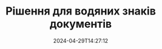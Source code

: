 ---
############################# Static ############################
layout: "family"
date:  2024-04-29T14:27:12
draft: false

product: "Watermark"
product_tag: "watermark"

lang: uk

############################# Head ############################
head_title: "Водяний знак документа C# Java Node.js | додати водяний знак"
head_description: "Додайте водяний знак до PDF, зображень та документів. Рішення для водяних знаків для Microsoft Office, PDF, OpenDocument, зображень тощо."

############################# Header ############################
title: "Рішення для водяних знаків документів"
description:  |
  Додайте текстові та зображення водяні знаки для документів та зображень.

  Шукайте та змінюйте водяні знаки документа зручним способом.

  Отримайте інформацію про водяні знаки, які представлені у ваших документах.

############################# Supported Platforms ###############################
supported_platforms:
  enable: true
  head_title: "Виберіть свою платформу"
  title: "Незалежність платформи"
  description: "GroupDocs.Watermark бібліотека підтримує наступні операційні системи та фреймворки:"
  details_link_title: "Дізнатися більше"

  items:
    # items loop
    - title: ".NET"
      description: GroupDocs.Watermark .NET 
      color: "blue"
      tag: "net"
      link: "/watermark/net/"
      features_link: "https://docs.groupdocs.com/watermark/net/system-requirements/"
      features:
          # features loop
          - rows: "4"
            content: |
                    .NET Framework 4.6.2 or higher <br> .NET Core 2.0 or higher <br> .NET 6.0 or higher
      
          # features loop
          - rows: "1"
            content: |
                    Windows <br> Linux <br> Mac OS
      
          # features loop
          - rows: "3"
            content: |
                    Microsoft Visual Studio <br> JetBrains Rider
      
          # features loop
          - rows: "1"
            content: |
                    50+ file formats
      

    # items loop
    - title: "Java"
      description: GroupDocs.Watermark Java
      color: "red"
      tag: "java"
      link: "/watermark/java/"
      features_link: "https://docs.groupdocs.com/watermark/java/system-requirements/"
      features:
          # features loop
          - rows: "4"
            content: |
                    Java 8 or higher <br> Kotlin
      
          # features loop
          - rows: "1"
            content: |
                    Windows <br> Linux <br> Mac OS
      
          # features loop
          - rows: "3"
            content: |
                    IntelliJ IDEA <br> Eclipse <br> NetBeans
      
          # features loop
          - rows: "1"
            content: |
                    50+ file formats

    # items loop
    - title: "Node.js"
      description: GroupDocs.Watermark Node.js
      color: "green"
      tag: "nodejs-java"
      link: "/watermark/nodejs-java/"
      features_link: "https://docs.groupdocs.com/watermark/nodejs-java/system-requirements/"
      features:
          # features loop
          - rows: "4"
            content: |
                    Node.js 16+ and J2SE 8.0 (1.8)+
      
          # features loop
          - rows: "1"
            content: |
                    Windows <br> Linux <br> Mac OS
      
          # features loop
          - rows: "3"
            content: |
                    Atom <br> Visual Studio Code <br> Будь-який інший текстовий редактор
      
          # features loop
          - rows: "1"
            content: |
                    50+ file formats

############################# Features ###############################
features:
  enable: true
  title: "GroupDocs.Watermark огляд функцій"
  description: "Бібліотека призначена для додавання, пошуку та оновлення різних типів водяних знаків для популярних форматів документів."

  items:
    # items loop
    - icon: "protect"
      title: "Захистіть файли водяними знаками"
      content: "Додайте текстові та зображені водяні знаки до своїх ділових документів."

    # items loop
    - icon: "search"
      title: "Пошук існуючих водяних знаків"
      content: "Отримайте детальну інформацію про водяні знаки, розміщені в документі раніше."

    # items loop
    - icon: "manipulate"
      title: "Маніпулювання водяними знаками документа"
      content: "Керуйте текстом, стилем, зображенням та іншими функціями водяного знака."

    # items loop
    - icon: "additional"
      title: "Різні додаткові функції"
      content: "Отримуйте інформацію про документ, оновлюйте гіперпосилання або фон сторінок тощо."

############################# Code Samples ###############################
code_samples:
  enable: true
  title: "Захист документів водяними знаками"
  description: "GroupDocs.Watermark типові приклади коду операцій."

  items:
    # items loop
    - title: "Створення водяного знака."
      content: "Щоб додати водяний знак до документа, вкажіть шлях до цільового файлу. У вас є багато варіантів вибору, щоб отримати індивідуальний водяний знак на певній сторінці."
      samples:
          # samples loop
          - language: "C#"
            color: "blue"
            content: |
                    <code class="language-csharp" data-lang="csharp">
                        // Вкажіть документ, на який буде нанесений водяний знак

                        using (Watermarker watermarker = new Watermarker("source.docx"))
                        {
                          // Створити об'єкт водяного знака
                          TextWatermark watermark = new TextWatermark("top secret", new Font("Arial", 36));

                          // Встановлення параметрів водяного знака
                          watermark.ForegroundColor = Color.Red;
                          watermark.HorizontalAlignment = HorizontalAlignment.Center;
                          watermark.VerticalAlignment = VerticalAlignment.Center;

                          // Додайте водяний знак і збережіть оброблений файл
                          watermarker.Add(watermark);
                          watermarker.Save("result.docx");
                        }                    
                    </code>

          # samples loop
          - language: "Java"
            color: "red"
            content: |
                    <code class="language-java" data-lang="java">
                        // Вкажіть документ, на який буде нанесений водяний знак

                        Watermarker watermarker = new Watermarker("source.docx");

                        // Створити об'єкт водяного знака
                        TextWatermark watermark = new TextWatermark("top secret", new Font("Arial", 36));

                        // Встановлення параметрів водяного знака
                        watermark.setForegroundColor(Color.getRed());
                        watermark.setHorizontalAlignment(HorizontalAlignment.Center);
                        watermark.setVerticalAlignment(VerticalAlignment.Center);

                        // Додайте водяний знак і збережіть оброблений файл
                        watermarker.add(watermark);
                        watermarker.save("result.docx");
                        watermarker.close();

                    </code>

          # samples loop
          - language: "TypeScript"
            color: "green"
            content: |
                    <code class="language-java" data-lang="javascript">
                        // Вкажіть документ, на який буде нанесений водяний знак

                        const watermarker = new Watermarker("source.docx");
    
                        // Створити об'єкт водяного знака
                        const watermark = new TextWatermark("top secret", new Font("Arial", 36));

                        // Встановлення параметрів водяного знака
                        watermark.setForegroundColor(Color.getRed());
                        watermark.setHorizontalAlignment(HorizontalAlignment.Center);
                        watermark.setVerticalAlignment(VerticalAlignment.Center);

                        // Додайте водяний знак і збережіть оброблений файл
                        watermarker.add(watermark);
                        watermarker.save("result.docx");                        

                    </code>

############################# Supported Formats ###############################
formats:
  enable: true
  title: "Підтримуються 50+ форматів файлів"
  description: "GroupDocs.Watermark надає водяні знаки для популярних форматів документів і файлів."

############################# Metrics ###############################
metrics:
  enable: true
  title: "Статистичні дані нашої бібліотеки"
  description: "Пориньте глибоко в ключові показники, розкриваючи уявлення про наші досягнення, вплив та зростання."

  items:
    # items loop
    - number: "50+"
      title: "Підтримувані формати"
      content: "Бібліотека здатна обробляти більше 50 найпопулярніших форматів файлів."

    # items loop
    - number: "800k"
      title: "NuGet завантажень"
      content: "GroupDocs.Watermark для .NET — популярна бібліотека з більш ніж 800 000 завантаженнями на NuGet."

    # items loop
    - number: "15k"
      title: "Завантаження Maven"
      content: "Маючи понад 15 тисяч завантажень на Maven, GroupDocs.Watermark є популярним вибором для Java розробників."

    # items loop
    - number: "140+"
      title: "Щасливі клієнти"
      content: "Індивідуальні розробники та провідні компанії по всьому світу віддають перевагу нашим бібліотекам для створення інноваційних рішень."


############################# Customers ###############################
customers:
  enable: true
  title: "Наші щасливі клієнти"
  description: "GroupDocs бібліотеки працюють у всесвітньо відомих і відомих брендах по всьому світу."

  items:
    # items loop
    - title: "BenQ Corporation"
      logo: "benq"
      
    # items loop
    - title: "Nasdaq Stock Market"
      logo: "nasdaq"
      
    # items loop
    - title: "AT&T Inc."
      logo: "att"
      
    # items loop
    - title: "Customer logo AstraZeneca"
      logo: "astrazeneca"
      
    # items loop
    - title: "Central Bank of Argentina"
      logo: "argentinacentralbank"
      
    # items loop
    - title: "Roche Holding AG"
      logo: "roche"
      
    # items loop
    - title: "Capita"
      logo: "capita"
      
    # items loop
    - title: "Axa S.A."
      logo: "axa"
      
    # items loop
    - title: "Instructure Inc."
      logo: "instructure"
      
    # items loop
    - title: "Wipro"
      logo: "wipro"


############################# Actions ###############################
actions:
  enable: true
  title: "Готові розпочати роботу?"
  description: "Спробуйте GroupDocs.Watermark функцій безкоштовно на своїй платформі"

  items:
    # items loop
    - title: ".NET"
      color: "blue"
      link: "/watermark/net/"

    # items loop
    - title: "Java"
      color: "red"
      link: "/watermark/java/"

    # items loop
    - title: "Node.js"
      color: "green"
      link: "/watermark/nodejs-java/"      

############################# FAQ ###############################
faq:
  enable: true
  title: "Часті питання"
  description: "Ознайомтеся з нашими поширеними запитаннями"

  items:
    # items loop
    - question: "Чи потрібні зовнішні бібліотеки для обробки документами GroupDocs.Watermark?"
      answer: "GroupDocs.Watermark працює самостійно, не потрібно стороннього програмного забезпечення, як-от Adobe Acrobat, Microsoft Office тощо."

    # items loop
    - question: "Чи можу я протестувати GroupDocs.Watermark функції перед покупкою?"
      answer: "Так, GroupDocs.Watermark пропонує безкоштовну пробну версію! Встановіть його та спробуйте, але майте на увазі: пробні версії додають «пробні значки» до ваших документів, обробляються лише перші 3 сторінки. Хочете отримати повний досвід? Отримайте безкоштовну 30-денну тимчасову ліцензію для повного функціоналу. Подробиці див. у розділі [тимчасова ліцензія](https://purchase.groupdocs.com/temporary-license/)."

    # items loop
    - question: "Які типи ліцензій надаються?"
      answer: "Потрібна ліцензія GroupDocs.Watermark? У нас є варіанти! Вибирайте з ліцензій на основі багатьох варіантів. Кількість розробників у вашій команді. Місця розгортання, як-от єдиний офіс або віддалені робочі місця. Чи повинен дистрибутив кінцевих клієнтів ділитися SDK/API з клієнтами? Крім того, існує ліцензія на щомісячне використання: платіть лише за те, що ви використовуєте з тарифними планами. Пориньте глибше і знайдіть ідеальну [ціну](https://purchase.groupdocs.com/pricing/watermark/net/)."

############################# Cloud Links ###############################
cloud_links:
  enable: true
  title: "GroupDocs.Watermark API низького коду"
  description: "Додайте водяні знаки до файлів за допомогою нашого хмарного API REST."
  
  items:
    # items loop
    - title: "GroupDocs.Watermark Cloud for cURL"
      content: "Використовуйте cURL REST ful API для водяних знаків PDF, Word, Excel, PowerPoint, JPEG та інших популярних форматів файлів."
      icon: "groupdocs_watermark-for-curl"
      link: "https://products.groupdocs.cloud/watermark/curl"

    # items loop
    - title: "GroupDocs.Watermark Cloud for .NET"
      content: "Розширюйте можливості .NET програм за допомогою функцій водяного маркування документів за допомогою Cloud SDK для .NET. Захистіть ділові документи самостійно."
      icon: "groupdocs_watermark-for-net"
      link: "https://products.groupdocs.cloud/watermark/net"

    # items loop
    - title: "GroupDocs.Watermark Cloud for Java"
      content: "GroupDocs.Watermark SDK, розроблений для Java, надає нові можливості для ваших Java програм і бізнес-файлів."
      icon: "groupdocs_watermark-for-java"
      link: "https://products.groupdocs.cloud/watermark/java"

############################# App links ###############################
app_links:
  enable: true
  title: "GroupDocs.Watermark Веб-додатки"
  description: "GroupDocs надає доступ до веб-програми для додавання водяних знаків до ваших документів. Більше 50 популярних форматів файлів можуть бути нанесені водяними знаками у вашому улюбленому браузері БЕЗКОШТОВНО."

  items:
    # items loop
    - title: "GroupDocs.Watermark Total"
      content: "Онлайн-інструмент для додавання водяних знаків до документів з будь-якого пристрою."
      icon: "groupdocs_watermark-app"
      link: "https://products.groupdocs.app/watermark/total"

    # items loop
    - title: "GroupDocs.Watermark DOCX"
      content: "Водяний знак MS Word DOCX онлайн."
      icon: "groupdocs_words-app"
      link: "https://products.groupdocs.app/watermark/docx"

    # items loop
    - title: "GroupDocs.Watermark PDF"
      content: "Захистіть PDF документів онлайн."
      icon: "groupdocs_pdf-app"
      link: "https://products.groupdocs.app/watermark/pdf"


      


---